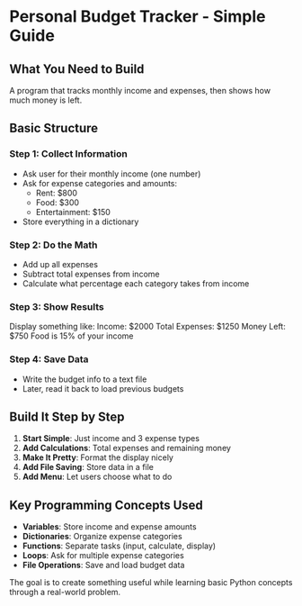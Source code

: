 # Personal Budget Tracker - Simple Guide

## What You Need to Build
A program that tracks monthly income and expenses, then shows how much money is left.

## Basic Structure

### Step 1: Collect Information
- Ask user for their monthly income (one number)
- Ask for expense categories and amounts:
  - Rent: $800
  - Food: $300
  - Entertainment: $150
- Store everything in a dictionary

### Step 2: Do the Math
- Add up all expenses
- Subtract total expenses from income
- Calculate what percentage each category takes from income

### Step 3: Show Results
Display something like:
Income: $2000
Total Expenses: $1250
Money Left: $750
Food is 15% of your income

### Step 4: Save Data
- Write the budget info to a text file
- Later, read it back to load previous budgets

## Build It Step by Step

1. **Start Simple**: Just income and 3 expense types
2. **Add Calculations**: Total expenses and remaining money
3. **Make It Pretty**: Format the display nicely
4. **Add File Saving**: Store data in a file
5. **Add Menu**: Let users choose what to do

## Key Programming Concepts Used
- **Variables**: Store income and expense amounts
- **Dictionaries**: Organize expense categories
- **Functions**: Separate tasks (input, calculate, display)
- **Loops**: Ask for multiple expense categories
- **File Operations**: Save and load budget data

The goal is to create something useful while learning basic Python concepts through a real-world problem.
